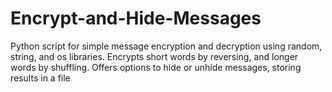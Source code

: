 # Encrypt-and-Hide-Messages
Python script for simple message encryption and decryption using random, string, and os libraries. Encrypts short words by reversing, and longer words by shuffling. Offers options to hide or unhide messages, storing results in a file
